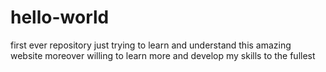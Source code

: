 # hello-world
first ever repository
just trying to learn and understand this amazing website
moreover willing to learn more and develop my skills to the fullest 
